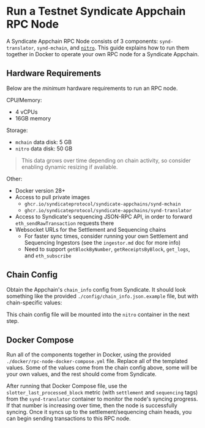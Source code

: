 # Run a Testnet Syndicate Appchain RPC Node

A Syndicate Appchain RPC Node consists of 3 components: `synd-translator`, `synd-mchain`, and [`nitro`](https://github.com/OffchainLabs/nitro). This guide explains how to run them together in Docker to operate your own RPC node for a Syndicate Appchain.

## Hardware Requirements

Below are the _minimum_ hardware requirements to run an RPC node.

CPU/Memory:

- 4 vCPUs
- 16GB memory

Storage:

- `mchain` data disk: 5 GB
- `nitro` data disk: 50 GB

> This data grows over time depending on chain activity, so consider enabling dynamic resizing if available.

Other:

- Docker version 28+
- Access to pull private images
  - `ghcr.io/syndicateprotocol/syndicate-appchains/synd-mchain`
  - `ghcr.io/syndicateprotocol/syndicate-appchains/synd-translator`
- Access to Syndicate's sequencing JSON-RPC API, in order to forward `eth_sendRawTransaction` requests there
- Websocket URLs for the Settlement and Sequencing chains
  - For faster sync times, consider running your own Settlement and Sequencing Ingestors (see the `ingestor.md` doc for more info)
  - Need to support `getBlockByNumber`, `getReceiptsByBlock`, `get_logs`, and `eth_subscribe`

## Chain Config

Obtain the Appchain's `chain_info` config from Syndicate. It should look something like the provided `./config/chain_info.json.example` file, but with chain-specific values:

This chain config file will be mounted into the `nitro` container in the next step.

## Docker Compose

Run all of the components together in Docker, using the provided `./docker/rpc-node-docker-compose.yml` file. Replace all of the templated values. Some of the values come from the chain config above, some will be your own values, and the rest should come from Syndicate.

After running that Docker Compose file, use the `slotter_last_processed_block` metric (with `settlement` and `sequencing` tags) from the `synd-translator` container to monitor the node's syncing progress. If that number is increasing over time, then the node is successfully syncing. Once it syncs up to the settlement/sequencing chain heads, you can begin sending transactions to this RPC node.
